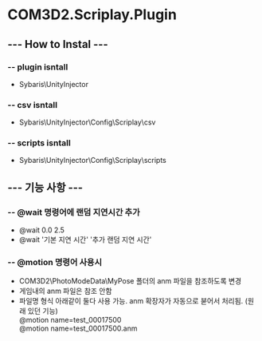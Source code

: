 # COM3D2.Scriplay.Plugin

## --- How to Instal ---

### -- plugin isntall

- Sybaris\UnityInjector

### -- csv isntall

- Sybaris\UnityInjector\Config\Scriplay\csv

### -- scripts isntall

- Sybaris\UnityInjector\Config\Scriplay\scripts

## --- 기능 사항 ---

### -- @wait 명령어에 랜덤 지연시간 추가

- @wait 0.0 2.5
- @wait '기본 지연 시간' '추가 랜덤 지연 시간'

### -- @motion 명령어 사용시

- COM3D2\PhotoModeData\MyPose 폴더의 anm 파일을 참조하도록 변경
- 게임내의 anm 파일은 참조 안함
- 파일명 형식 아래같이 둘다 사용 가능. anm 확장자가 자동으로 붇어서 처리됨. (원래 있던 기능) <br>
@motion name=test_00017500<br>
@motion name=test_00017500.anm<br>
